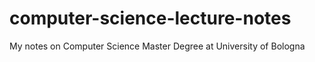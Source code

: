 # computer-science-lecture-notes
My notes on Computer Science Master Degree at University of Bologna

